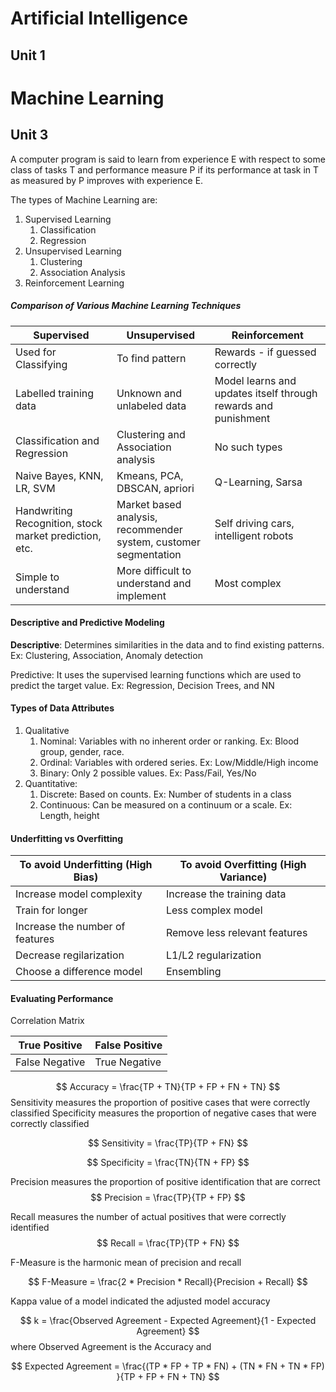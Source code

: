 
# Artificial Intelligence
## Unit 1







# Machine Learning
## Unit 3

A computer program is said to learn from experience E with respect to some class of tasks T and performance measure P if its performance at task in T as measured by P improves with experience E.

The types of Machine Learning are:
1. Supervised Learning
	1. Classification
	2. Regression
2. Unsupervised Learning
	1. Clustering
	2. Association Analysis
3. Reinforcement Learning

##### Comparison of Various Machine Learning Techniques

| Supervised                                             | Unsupervised                                                           | Reinforcement                                                  |
| ------------------------------------------------------ | ---------------------------------------------------------------------- | -------------------------------------------------------------- |
| Used for Classifying                                   | To find pattern                                                        | Rewards - if guessed correctly                                 |
| Labelled training data                                 | Unknown and unlabeled data                                             | Model learns and updates itself through rewards and punishment |
| Classification and Regression                          | Clustering and Association analysis                                    | No such types                                                  |
| Naive Bayes, KNN, LR, SVM                              | Kmeans, PCA, DBSCAN, apriori                                           | Q-Learning, Sarsa                                              |
| Handwriting Recognition, stock market prediction, etc. | Market based analysis,<br>recommender system, customer<br>segmentation | Self driving cars, intelligent robots                          |
| Simple to understand                                   | More difficult to understand and implement                             | Most complex                                                   |

#### Descriptive and Predictive Modeling

**Descriptive**: Determines similarities in the data and to find existing patterns.
Ex: Clustering, Association, Anomaly detection

Predictive: It uses the supervised learning functions which are used to
predict the target value.
Ex: Regression, Decision Trees, and NN

#### Types of Data Attributes

1. Qualitative
	1. Nominal: Variables with no inherent order or ranking. Ex: Blood group, gender, race.
	2. Ordinal: Variables with ordered series. Ex: Low/Middle/High income
	3. Binary: Only 2 possible values. Ex: Pass/Fail, Yes/No
2. Quantitative:
	1. Discrete: Based on counts. Ex: Number of students in a class
	2. Continuous: Can be measured on a continuum or a scale. Ex: Length, height



#### Underfitting vs Overfitting

| To avoid Underfitting (High Bias) | To avoid Overfitting (High Variance) |
| --------------------------------- | ------------------------------------ |
| Increase model complexity         | Increase the training data           |
| Train for longer                  | Less complex model                   |
| Increase the number of features   | Remove less relevant features        |
| Decrease regilarization           | L1/L2 regularization                 |
| Choose a difference model         | Ensembling                           |

#### Evaluating Performance

Correlation Matrix

| True Positive  | False Positive |
| -------------- | -------------- |
| False Negative | True Negative  

$$
Accuracy = \frac{TP + TN}{TP + FP + FN + TN}
$$
Sensitivity measures the proportion of positive cases that were correctly classified
Specificity measures the proportion of negative cases that were correctly classified

$$
Sensitivity = \frac{TP}{TP + FN}
$$

$$
Specificity = \frac{TN}{TN + FP}
$$

Precision measures the proportion of positive identification that are correct
$$ 
Precision = \frac{TP}{TP + FP}
$$

Recall measures the number of actual positives that were correctly identified
$$
Recall = \frac{TP}{TP + FN}
$$

F-Measure is the harmonic mean of precision and recall

$$
F-Measure = \frac{2 * Precision * Recall}{Precision + Recall}
$$

Kappa value of a model indicated the adjusted model accuracy

$$
k = \frac{Observed Agreement - Expected Agreement}{1 - Expected Agreement}
$$
where Observed Agreement is the Accuracy and 

$$
Expected Agreement = \frac{(TP * FP + TP * FN) + (TN * FN + TN * FP) }{TP + FP + FN + TN}
$$